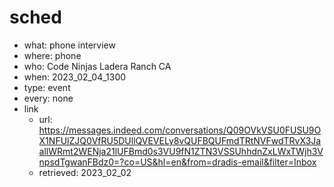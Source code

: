 # sched
- what: phone interview
- where: phone
- who: Code Ninjas Ladera Ranch CA
- when: 2023_02_04_1300
- type: event
- every: none
- link
  - url: https://messages.indeed.com/conversations/Q09OVkVSU0FUSU9OX1NFUlZJQ0VfRU5DUllQVEVELy8vQUFBQUFmdTRtNVFwdTRvX3JaallWRmt2WENja21lUFBmd0s3VU9fN1ZTN3VSSUhhdnZxLWxTWjh3VnpsdTgwanFBdz0=?co=US&hl=en&from=dradis-email&filter=Inbox
  - retrieved: 2023_02_02
